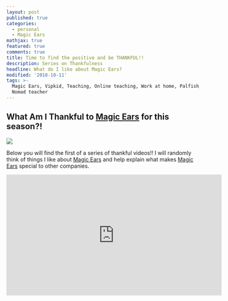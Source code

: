 ```yaml
---
layout: post
published: true
categories:
  - personal
  - Magic Ears
mathjax: true
featured: true
comments: true
title: Time to find the positive and be THANKFUL!!
description: Series on Thankfulness
headline: What do I like about Magic Ears?
modified: '2018-10-11'
tags: >-
  Magic Ears, Vipkid, Teaching, Online teaching, Work at home, Palfish, 51 talk,
  Nomad teacher
---
```

## What Am I Thankful to [Magic Ears](https://t.mmears.com/?referralCode=T128464) for this season?!


![]({{site.baseurl}}/images/magicears.jpg)


Below you will find the first of a series of thankful videos!!  I will randomly think of things I like about [Magic Ears](https://t.mmears.com/?referralCode=T128464) and help explain what makes [Magic Ears](https://t.mmears.com/?referralCode=T128464) special to other companies.  


<iframe width="560" height="315" src="https://www.youtube.com/embed/T1bgTWPp0iQ" frameborder="0" allow="autoplay; encrypted-media" allowfullscreen></iframe>
